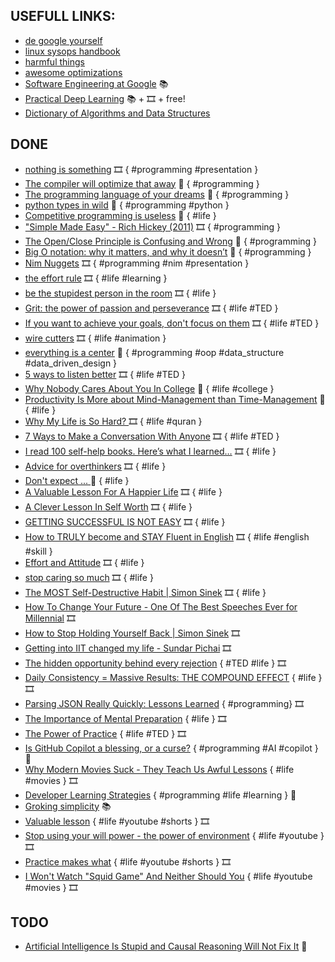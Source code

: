 ## USEFULL LINKS:
* [de google yourself](https://github.com/tycrek/degoogle) 
* [linux sysops handbook](https://abarrak.gitbook.io/linux-sysops-handbook/)
* [harmful things](http://harmful.cat-v.org/software/) 
* [awesome optimizations](https://github.com/kubo39/awesome-optimizations)
* [Software Engineering at Google](https://abseil.io/resources/swe-book/html/toc.html) 📚
* [Practical Deep Learning](https://course.fast.ai/Lessons/lesson1.html) 📚 + 🎞️ + free!
* [Dictionary of Algorithms and Data Structures](https://xlinux.nist.gov/dads)

## DONE
* [nothing is something](https://www.youtube.com/watch?v=OMPfEXIlTVE) 🎞️ { #programming #presentation }
* [The compiler will optimize that away](https://blog.royalsloth.eu/posts/the-compiler-will-optimize-that-away/) 📰 { #programming }
* [The programming language of your dreams](https://ferale.art/article/the-programming-language-of-your-dreams-part-1) 📰 { #programming }
* [python types in wild](https://neverworkintheory.org/2022/03/18/python-3-types-in-the-wild) 📰 { #programming #python }
* [Competitive programming is useless](https://kislayverma.com/organizations/competitive-programming-is-useless/) 📰 { #life }
* ["Simple Made Easy" - Rich Hickey (2011)](https://youtu.be/SxdOUGdseq4) 🎞️ { #programming }
* [The Open/Close Principle is Confusing and Wrong](https://naildrivin5.com/blog/2019/11/14/open-closed-principle-is-confusing-and-well-wrong.html) 📰 { #programming }
* [Big O notation: why it matters, and why it doesn’t](https://medium.com/free-code-camp/big-o-notation-why-it-matters-and-why-it-doesnt-1674cfa8a23c) 📰 { #programming }
* [Nim Nuggets](https://www.youtube.com/watch?v=d2VRuZo2pdA) 🎞️ { #programming #nim #presentation }
* [the effort rule](https://youtu.be/zRDJcPLQvA4) 🎞️ { #life #learning }
* [be the stupidest person in the room](https://www.youtube.com/watch?v=BkLzo_oNVho) 🎞️ { #life }
* [Grit: the power of passion and perseverance](https://www.youtube.com/watch?v=H14bBuluwB8) 🎞️ { #life #TED } 
* [If you want to achieve your goals, don't focus on them](https://www.youtube.com/watch?v=V2PP3p4_4R8) 🎞️ { #life #TED }
* [wire cutters](https://www.youtube.com/watch?v=3Bs4LOtIuxg) 🎞️ { #life #animation }
* [everything is a center](https://ericnormand.me/issues/469) 📰 { #programming #oop #data_structure #data_driven_design }
* [5 ways to listen better](https://www.youtube.com/watch?v=cSohjlYQI2A) 🎞️ { #life #TED }
* [Why Nobody Cares About You In College](https://www.theodysseyonline.com/why-nobody-cares-about-college) 📰 { #life #college }
* [Productivity Is More about Mind-Management than Time-Management](https://www.jotform.com/blog/productivity-is-more-about-mind-management-than-time-management/) 📰 { #life }
* [Why My Life is So Hard? ](https://www.youtube.com/watch?v=fJr74neE3Y8) 🎞️ { #life #quran }
* [7 Ways to Make a Conversation With Anyone](https://youtu.be/F4Zu5ZZAG7I) 🎞️ { #life #TED }
* [I read 100 self-help books. Here’s what I learned…](https://www.youtube.com/watch?v=S_V4CdP6aLA) 🎞️ { #life }
* [Advice for overthinkers](https://youtube.com/shorts/dAN_RKCkTUI?feature=share)  🎞️ { #life }
* [Don't expect ... ](http://sms4smile.com/wise-sms-quotes/dont-expect-anything-from-anyone.html)  📰 { #life }
* [A Valuable Lesson For A Happier Life](https://www.youtube.com/watch?v=SqGRnlXplx0) 🎞️ { #life }
* [A Clever Lesson In Self Worth](https://www.youtube.com/watch?v=XOefJFb0_T8) 🎞️ { #life }
* [GETTING SUCCESSFUL IS NOT EASY](https://www.youtube.com/watch?v=RS_HDj2mOkk) 🎞️ { #life }
* [How to TRULY become and STAY Fluent in English](https://www.youtube.com/watch?v=qjbBeORPUA4) 🎞️ { #life #english #skill }
* [Effort and Attitude](https://www.youtube.com/watch?v=Dw2OvLaS5yQ) 🎞️ { #life }
* [stop caring so much](https://www.youtube.com/watch?v=7tnLF29C6GQ) 🎞️ { #life }
* [The MOST Self-Destructive Habit | Simon Sinek](https://www.youtube.com/watch?v=jtpOYxsZj7o) 🎞️ { #life }
* [How To Change Your Future - One Of The Best Speeches Ever for Millennial](https://www.youtube.com/watch?v=6BOf10sXFGs) 🎞️
* [How to Stop Holding Yourself Back | Simon Sinek](https://www.youtube.com/watch?v=W05FYkqv7hM) 🎞️
* [Getting into IIT changed my life - Sundar Pichai](https://www.youtube.com/shorts/rJjQcTMq4WI) 🎞️
* [The hidden opportunity behind every rejection](https://www.youtube.com/watch?v=iwl-Pe0FbSg) { #TED #life } 🎞️
* [Daily Consistency = Massive Results: THE COMPOUND EFFECT](https://www.youtube.com/watch?v=qDxDCtZ9UkE) { #life } 🎞️
* [Parsing JSON Really Quickly: Lessons Learned](https://www.youtube.com/watch?v=wlvKAT7SZIQ) { #programming} 🎞️
* [The Importance of Mental Preparation](https://www.youtube.com/watch?v=JxJlWKm6DfQ) { #life } 🎞️
* [The Power of Practice](https://www.youtube.com/watch?v=hngDhaD6UaY) { #life #TED } 🎞️
* [Is GitHub Copilot a blessing, or a curse?](https://www.fast.ai/2021/07/19/copilot/) { #programming #AI #copilot }  📰
* [Why Modern Movies Suck - They Teach Us Awful Lessons](https://www.youtube.com/watch?v=Dnuqp4_K7ik) { #life #movies } 🎞️
* [Developer Learning Strategies](https://jenkov.com/tutorials/dev-essentials/developer-learning-strategies.html) { #programming #life #learning }  📰
* [Groking simplicity](https://www.oreilly.com/library/view/grokking-simplicity/9781617296208/) 📚
* [Valuable lesson](https://www.youtube.com/shorts/CvagWNaGf58) { #life #youtube #shorts } 🎞️
* [Stop using your will power - the power of environment](https://youtu.be/vGQficynmIY) { #life #youtube } 🎞️
* [Practice makes what](https://youtu.be/kp7eHjGIM4A) { #life #youtube #shorts } 🎞️
* [I Won't Watch "Squid Game" And Neither Should You](https://www.youtube.com/watch?v=GURQuk1e78Q) { #life #youtube #movies } 🎞️

## TODO
* [Artificial Intelligence Is Stupid and Causal Reasoning Will Not Fix It](https://www.frontiersin.org/articles/10.3389/fpsyg.2020.513474/full) 📰
